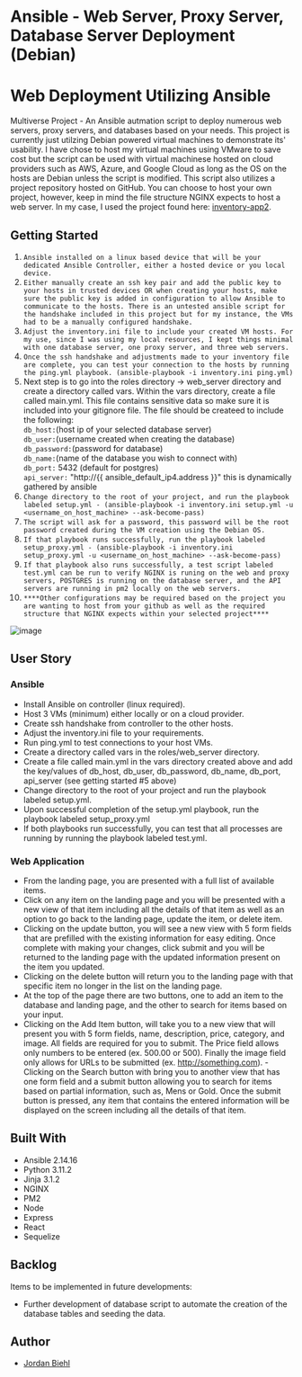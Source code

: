# Ansible - Web Server, Proxy Server, Database Server Deployment (Debian)

# Web Deployment Utilizing Ansible

Multiverse Project - An Ansible autmation script to deploy numerous web servers, proxy servers, and databases based on your needs. This project is currently just utilzing Debian powered virtual machines to demonstrate its' usability. I have chose to host my virtual machines using VMware to save cost but the script can be used with virtual machinese hosted on cloud providers such as AWS, Azure, and Google Cloud as long as the OS on the hosts are Debian unless the script is modified. This script also utilizes a project repository hosted on GitHub. You can choose to host your own project, however, keep in mind the file structure NGINX expects to host a web server. In my case, I used the project found here: [inventory-app2](https://github.com/jbiehl88/inventory-app2).

## Getting Started

1. `Ansible installed on a linux based device that will be your dedicated Ansible Controller, either a hosted device or you local device.`
2. `Either manually create an ssh key pair and add the public key to your hosts in trusted devices OR when creating your hosts, make sure the public key is added in configuration to allow Ansible to communicate to the hosts. There is an untested ansible script for the handshake included in this project but for my instance, the VMs had to be a manually configured handshake.`
3. `Adjust the inventory.ini file to include your created VM hosts. For my use, since I was using my local resources, I kept things minimal with one database server, one proxy server, and three web servers.`
4. `Once the ssh handshake and adjustments made to your inventory file are complete, you can test your connection to the hosts by running the ping.yml playbook. (ansible-playbook -i inventory.ini ping.yml)`
5. Next step is to go into the roles directory -> web_server directory and create a directory called vars. Within the vars directory, create a file called main.yml. This file contains sensitive data so make sure it is included into your gitignore file. The file should be createed to include the following:\
  `db_host:`(host ip of your selected database server)\
  `db_user:`(username created when creating the database)\
  `db_password:`(password for database)\
  `db_name:`(name of the database you wish to connect with)\
  `db_port:` 5432 (default for postgres)\
  `api_server:` "http://{{ ansible_default_ip4.address }}" this is dynamically gathered by ansible
6. `Change directory to the root of your project, and run the playbook labeled setup.yml - (ansible-playbook -i inventory.ini setup.yml -u <username_on_host_machine> --ask-become-pass)`
7. `The script will ask for a password, this password will be the root password created during the VM creation using the Debian OS.`
8. `If that playbook runs successfully, run the playbook labeled setup_proxy.yml - (ansible-playbook -i inventory.ini setup_proxy.yml -u <username_on_host_machine> --ask-become-pass)`
9. `If that playbook also runs successfully, a test script labeled test.yml can be run to verify NGINX is runing on the web and proxy servers, POSTGRES is running on the database server, and the API servers are running in pm2 locally on the web servers.`
10. `****Other configurations may be required based on the project you are wanting to host from your github as well as the required structure that NGINX expects within your selected project****`

![image](/public/react/assets/TeeJAM.png)

## User Story
### Ansible
- Install Ansible on controller (linux required).
- Host 3 VMs (minimum) either locally or on a cloud provider.
- Create ssh handshake from controller to the other hosts.
- Adjust the inventory.ini file to your requirements.
- Run ping.yml to test connections to your host VMs.
- Create a directory called vars in the roles/web_server directory.
- Create a file called main.yml in the vars directory created above and add the key/values of db_host, db_user, db_password, db_name, db_port, api_server (see getting started #5 above)
- Change directory to the root of your project and run the playbook labeled setup.yml.
- Upon successful completion of the setup.yml playbook, run the playbook labeled setup_proxy.yml
- If both playbooks run successfully, you can test that all processes are running by running the playbook labeled test.yml.

### Web Application
- From the landing page, you are presented with a full list of available items.
- Click on any item on the landing page and you will be presented with a new view of that item including all the details of that item as well as an option to go back to the landing page, update the item, or delete item.
- Clicking on the update button, you will see a new view with 5 form fields that are prefilled with the existing information for easy editing. Once complete with making your changes, click submit and you will be returned to the landing page with the updated information present on the item you updated.
- Clicking on the delete button will return you to the landing page with that specific item no longer in the list on the landing page.
- At the top of the page there are two buttons, one to add an item to the database and landing page, and the other to search for items based on your input.
- Clicking on the Add Item button, will take you to a new view that will present you with 5 form fields, name, description, price, category, and image. All fields are required for you to submit. The Price field allows only numbers to be entered (ex. 500.00 or 500). Finally the image field only allows for URLs to be submitted (ex. http://something.com). -Clicking on the Search button with bring you to another view that has one form field and a submit button allowing you to search for items based on partial information, such as, Mens or Gold. Once the submit button is pressed, any item that contains the entered information will be displayed on the screen including all the details of that item.

## Built With

- Ansible 2.14.16
- Python 3.11.2
- Jinja 3.1.2
- NGINX
- PM2
- Node
- Express
- React
- Sequelize

## Backlog

Items to be implemented in future developments:

- Further development of database script to automate the creation of the database tables and seeding the data.

## Author
- [Jordan Biehl](https://github.com/jbiehl88)
